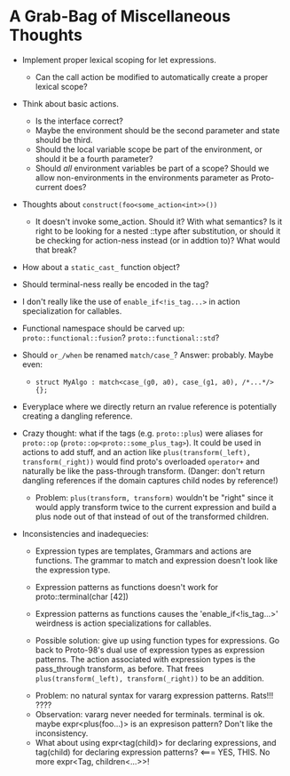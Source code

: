 A Grab-Bag of Miscellaneous Thoughts
====================================

* Implement  proper lexical scoping for let expressions.
    + Can the call action be modified to automatically create a proper lexical scope?

* Think about basic actions.
    + Is the interface correct?
    + Maybe the environment should be the second parameter and state should be third.
    + Should the local variable scope be part of the environment, or should it be a
      fourth parameter?
    + Should *all* environment variables be part of a scope? Should we allow
      non-environments in the environments parameter as Proto-current does?

* Thoughts about `construct(foo<some_action<int>>())`
    + It doesn't invoke some_action. Should it? With what semantics? Is it right to be looking
      for a nested ::type after substitution, or should it be checking for action-ness instead
      (or in addtion to)? What would that break?

* How about a `static_cast_` function object?

* Should terminal-ness really be encoded in the tag?

* I don't really like the use of `enable_if<!is_tag...>` in action specialization for callables.

* Functional namespace should be carved up: `proto::functional::fusion`? `proto::functional::std`?

* Should `or_/when` be renamed `match/case_`? Answer: probably. Maybe even:
    + `struct MyAlgo : match<case_(g0, a0), case_(g1, a0), /*...*/> {};`

* Everyplace where we directly return an rvalue reference is potentially creating a dangling
  reference.

* Crazy thought: what if the tags (e.g. `proto::plus`) were aliases for `proto::op`
  (`proto::op<proto::some_plus_tag>`). It could be used in actions to add stuff, and an action
  like `plus(transform(_left), transform(_right))` would find proto's overloaded `operator+` 
  and naturally be like the pass-through transform. (Danger: don't return dangling references
  if the domain captures child nodes by reference!)
    + Problem: `plus(transform, transform)` wouldn't be "right" since it would apply transform
      twice to the current expression and build a plus node out of that instead of out of the
      transformed children.

* Inconsistencies and inadequecies:
    + Expression types are templates, Grammars and actions are functions. The grammar to match
      and expression doesn't look like the expression type.
    + Expression patterns as functions doesn't work for proto::terminal(char [42])
    + Expression patterns as functions causes the 'enable_if<!is_tag...>' weirdness is action
      specializations for callables.

    + Possible solution: give up using function types for expressions. Go back to Proto-98's
      dual use of expression types as expression patterns. The action associated with expression
      types is the pass_through transform, as before. That frees
      `plus(transform(_left), transform(_right))` to be an addition.
    - Problem: no natural syntax for vararg expression patterns. Rats!!!  ????
    - Observation: vararg never needed for terminals. terminal<int> is ok. maybe expr<plus(foo...)>
      is an expresison pattern? Don't like the inconsistency.
    - What about using expr<tag(child)> for declaring expressions, and tag(child) for
      declaring expression patterns? <=== YES, THIS. No more expr<Tag, children<...>>!

